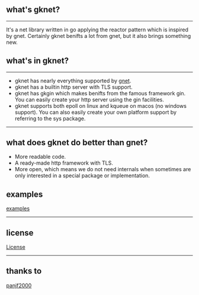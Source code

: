 ## what's gknet?

---------------------------
It's a net library written in go applying the reactor pattern which is inspired by gnet. 
Certainly gknet benifts a lot from gnet, but it also brings something new.

## what's in gknet?

---------------------------
- gknet has nearly everything supported by [gnet](https://github.com/panjf2000/gnet).
- gknet has a builtin http server with TLS support.
- gknet has gkgin which makes benifts from the famous framework gin. You can easily create your http server using the gin facilities.
- gknet supports both epoll on linux and kqueue on macos (no windows support). You can also easily create your own platform support by referring to the sys package.

---------------------------
## what does gknet do better than gnet?
- More readable code. 
- A ready-made http framework with TLS.
- More open, which means we do not need internals when sometimes are only interested in a special package or implementation.

## examples
[examples](https://github.com/moqsien/gknet/tree/main/examples)

---------------------------
## license
[License]()

---------------------------
## thanks to
[panjf2000](https://github.com/panjf2000)
